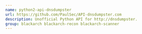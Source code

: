 ```yaml
---
name: python2-api-dnsdumpster
url: https://github.com/PaulSec/API-dnsdumpster.com
description: Unofficial Python API for http://dnsdumpster.
group: blackarch blackarch-recon blackarch-scanner
---
```

